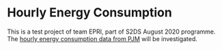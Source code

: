 # Hourly Energy Consumption

This is a test project of team EPRI, part of S2DS August 2020 programme. The [hourly energy consumption data from PJM](https://www.kaggle.com/robikscube/hourly-energy-consumption) will be investigated.  
